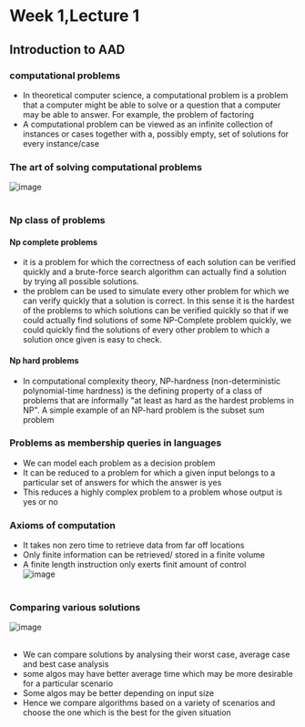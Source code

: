 # Week 1,Lecture 1
## Introduction to AAD
### computational problems 
  - In theoretical computer science, a computational problem is a problem that a computer might be able to solve or a question that a computer may be able to answer. For example, the problem of factoring
  - A computational problem can be viewed as an infinite collection of instances or cases together with a, possibly empty, set of solutions for every instance/case
### The art of solving computational problems
  ![image](https://user-images.githubusercontent.com/71220864/133938116-639b607a-56a7-44f2-a639-b72d4b2f6480.png)<br><br>

### Np class of problems
  #### Np complete problems
  - it is a problem for which the correctness of each solution can be verified quickly and a brute-force search algorithm can actually find a solution by trying all possible solutions.
  - the problem can be used to simulate every other problem for which we can verify quickly that a solution is correct. In this sense it is the hardest of the problems to which solutions can be verified quickly so that if we could actually find solutions of some NP-Complete problem quickly, we could quickly find the solutions of every other problem to which a solution once given is easy to check.
  #### Np hard problems
  - In computational complexity theory, NP-hardness (non-deterministic polynomial-time hardness) is the defining property of a class of problems that are informally "at least as hard as the hardest problems in NP". A simple example of an NP-hard problem is the subset sum problem

### Problems as membership queries in languages
  - We can model each problem as a decision problem
  - It can be reduced to a problem for which a given input belongs to a particular set of answers for which the answer is yes
  - This reduces a highly complex problem to a problem whose output is yes or no

### Axioms of computation
  - It takes non zero time to retrieve data from far off locations
  - Only finite information can be retrieved/ stored in a finite volume
  - A finite length instruction only exerts finit amount of control<br>
  ![image](https://user-images.githubusercontent.com/71220864/133938238-ed7a3c5f-0efc-4baf-9295-383a8ed76960.png)<br><br>
  
### Comparing various solutions
![image](https://user-images.githubusercontent.com/71220864/133938268-4f79a5f9-c977-4e29-9746-f40b8c3b0699.png)<br><br>
- We can compare solutions by analysing their worst case, average case and best case analysis
- some algos may have better average time which may be more desirable for a particular scenario
- Some algos may be better depending on input size
- Hence we compare algorithms based on a variety of scenarios and choose the one which is the best for the given situation

  
